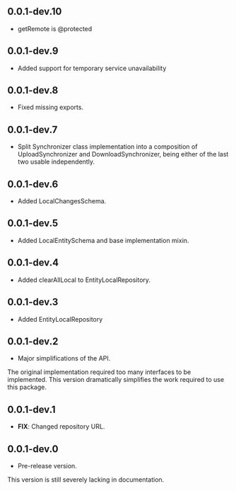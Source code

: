 ## 0.0.1-dev.10

- getRemote is @protected


## 0.0.1-dev.9

- Added support for temporary service unavailability


## 0.0.1-dev.8

- Fixed missing exports.

## 0.0.1-dev.7

- Split Synchronizer class implementation into a composition of UploadSynchronizer and DownloadSynchronizer, being either of the last two usable independently.


## 0.0.1-dev.6

- Added LocalChangesSchema.


## 0.0.1-dev.5

- Added LocalEntitySchema and base implementation mixin.

## 0.0.1-dev.4

- Added clearAllLocal to EntityLocalRepository.

## 0.0.1-dev.3

 - Added EntityLocalRepository

## 0.0.1-dev.2

 - Major simplifications of the API. 

The original implementation required too many interfaces to be implemented.
This version dramatically simplifies the work required to use this package.


## 0.0.1-dev.1

 - **FIX**: Changed repository URL.

## 0.0.1-dev.0

- Pre-release version.

This version is still severely lacking in documentation.
